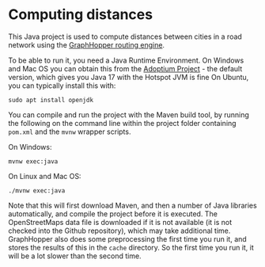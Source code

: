 # Computing distances

This Java project is used to compute distances between cities in a road network using the [GraphHopper routing engine](https://github.com/graphhopper/graphhopper).

To be able to run it, you need a Java Runtime Environment. On Windows and Mac OS you can obtain this from the [Adoptium Project](https://adoptium.net/) - the default version, which gives you Java 17 with the Hotspot JVM is fine
On Ubuntu, you can typically install this with:

```
sudo apt install openjdk
```

You can compile and run the project with the Maven build tool, by running the following on the command line within the project folder containing `pom.xml` and the `mvnw` wrapper scripts.

On Windows:

```
mvnw exec:java
```

On Linux and Mac OS:

```
./mvnw exec:java
```

Note that this will first download Maven, and then a number of Java libraries automatically, and compile the project before it is executed. The OpenStreetMaps data file is downloaded if it is not available (it is not checked into the Github repository), which may take additional time. GraphHopper also does some preprocessing the first time you run it, and stores the results of this in the `cache` directory. So the first time you run it, it will be a lot slower than the second time.

